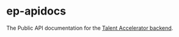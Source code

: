 # ep-apidocs
The Public API documentation for the [Talent Accelerator backend](https://talentaccelerator.dev).
